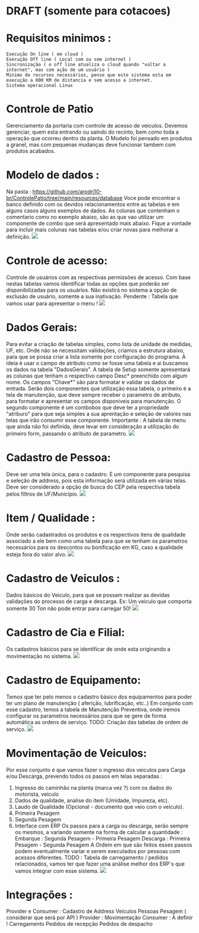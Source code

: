 # DRAFT (somente para cotacoes)

# Requisitos minimos :
    Execução On line ( em cloud )
    Execução Off line ( Local com ou sem internet )
    Sincronização ( o off line atualiza o cloud quando "voltar a internet", mas com ação de um usuário )
    Minimo de recursos necessários, pense que este sistema esta em execução a 800 KM de distancia e sem acesso a internet.
    Sistema operacional Linux

# Controle de Patio
Gerenciamento da portaria com controle de acesso de veiculos.
Devemos gerenciar, quem esta entrando ou saindo do recinto, bem como toda a operação que ocorreu dentro da planta.
O Modelo foi pensado em produtos a granel, mas com pequenas mudanças deve funcionar tambem com produtos acabados.

# Modelo de dados :
Na pasta : https://github.com/arodri10-br/ControlePatio/tree/main/resources/database
Voce pode encontrar o banco definido com os devidos relacionamentos entre as tabelas e em alguns casos alguns exemplos de dados.
As colunas que contenham o comentario como no exemplo abaixo, são as que vao utilizar um componente de combo que será apresentado mais abaixo.
Fique a vontade para incluir mais colunas nas tabelas e/ou criar novas para melhorar a definição.
![](https://github.com/arodri10-br/ControlePatio/blob/main/resources/img/Comentarios_DG.jpg)

# Controle de acesso:
Controle de usuários com as respectivas permissões de acesso.
Com base nestas tabelas vamos identificar todas as opções que poderão ser disponibilizadas para os usuários.
Não existirá no sistema a opção de exclusão de usuário, somente a sua inativação.
Pendente : Tabela que vamos usar para apresentar o menu !
![](https://github.com/arodri10-br/ControlePatio/blob/main/resources/img/Schema.jpg)

# Dados Gerais:
Para evitar a criação de tabelas simples, como lista de unidade de medidas, UF, etc.
Onde não se necessitam validações, criamos a estrutura abaixo, para que se possa criar a lista somente por configuração do programa.
A ideia é usar o campo de atributo como se fosse uma tabela e ai buscamos os dados na tabela "DadosGerais".
A tabela de Setup somente apresentará as colunas que tenham o respectivo campo Desc* preenchido com algum nome.
Os campos "Chave*" são para formatar e validar os dados de entrada.
Serão dois componentes que utilização essa tabela, o primeiro é a tela de manutenção, que deve sempre receber o parametro de atributo, para formatar e apresentar os campos disponiveis para manutenção. O segundo componente é um combobox que deve ter a propriedade "atriburo" para que seja simples a sua aprentação e seleção de valores nas telas que irão consumir esse componente.
Importante : A tabela de menu que ainda não foi definida, deve levar em consideração a utilização do primeiro form, passando o atributo de parametro.
![](https://github.com/arodri10-br/ControlePatio/blob/main/resources/img/DadosGerais.jpg)

# Cadastro de Pessoa:
Deve ser uma tela única, para o cadastro. E um componente para pesquisa e seleção de address, pois esta informação será utilizada em várias telas.
Deve ser considerado a opção de busca do CEP pela respectiva tabela pelos filtros de UF/Municipio.
![](https://github.com/arodri10-br/ControlePatio/blob/main/resources/img/AddressBook.JPG)

# Item / Qualidade :
Onde serão cadastrados os produtos e os respectivos itens de qualidade associado a ele bem como uma tabela para que se tenham os parametros necessários para os descontos ou bonificação em KG, caso a qualidade esteja fora do valor alvo.
![](https://github.com/arodri10-br/ControlePatio/blob/main/resources/img/ItemQualidade.jpg)

# Cadastro de Veiculos :
Dados básicos do Veiculo, para que se possam realizar as devidas validações do processo de carga e descarga.
Ex: Um veiculo que comporta somente 30 Ton não pode entrar para carregar 50!
![](https://github.com/arodri10-br/ControlePatio/blob/main/resources/img/Veiculos.jpg)

# Cadastro de Cia e Filial:
Os cadastros básicos para se identificar de onde esta originando a movimentação no sistema.
![](https://github.com/arodri10-br/ControlePatio/blob/main/resources/img/CiaFilial.JPG)

# Cadastro de Equipamento:
Temos que ter pelo menos o cadastro básico dos equipamentos para poder ter um plano de manutenção ( aferição, lubrificação, etc..)
Em conjunto com esse cadastro, temos a tabela de Manutenção Preventiva, onde iremos configurar os parametros necessários para que se gere de forma automática as ordens de serviço.
TODO: Criação das tabelas de ordem de serviço.
![](https://github.com/arodri10-br/ControlePatio/blob/main/resources/img/Equipamento.jpg)

# Movimentação de Veiculos:
Por esse conjunto é que vamos fazer o ingresso dos veiculos para Carga e/ou Descarga, prevendo todos os passos em telas separadas :
1. Ingresso do caminhão na planta (marca vez ?) com os dados do motorista, veiculo
2. Dados de qualidade, analise do item (Umidade, Impureza, etc).
3. Laudo de Qualidade (Opcional - documento que veio com o veiculo).
4. Primeira Pesagem
5. Segunda Pesagem
6. Interface com ERP
Os passos para a carga ou descarga, serão sempre os mesmos, a variando somente na forma de calcular a quantidade :
    Embarque : Segunda Pesagem - Primeira Pesagem
    Descarga : Primeira Pesagem - Segunda Pesagem
A Ordem em que são feitos esses passos podem eventualmente variar e serem executados por pessoas com acessos diferentes.
TODO : Tabela de carregamento / pedidos relacionados, vamos ter que fazer uma análise melhor dos ERP´s que vamos integrar com esse sistema.
![](https://github.com/arodri10-br/ControlePatio/blob/main/resources/img/MovimentacaoVeiculos.JPG)

# Integrações :
Provider e Consumer :
    Cadastro de Address
    Veiculos
    Pessoas
    Pesagem ( considerar que será por API )
Provider :
    Movimentação
Consumer :
    A definir !
    Carregamento
    Pedidos de recepção
    Pedidos de despacho

